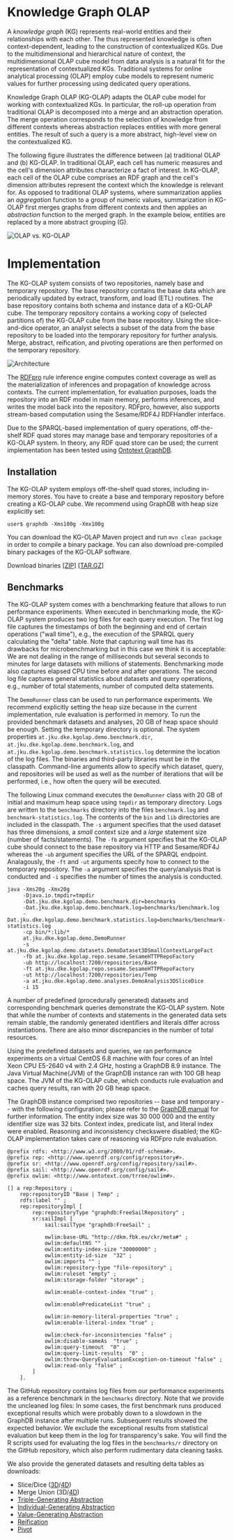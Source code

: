 # Knowledge Graph OLAP

A *knowledge graph* (KG) represents real-world entities and their relationships with each other. The thus represented knowledge is often context-dependent, leading to the construction of contextualized KGs. Due to the multidimensional and hierarchical nature of context, the multidimensional OLAP cube model from data analysis is a natural fit for the representation of contextualized KGs. Traditional systems for online analytical processing (OLAP) employ cube models to represent numeric values for further processing using dedicated query operations. 

Knowledge Graph OLAP (KG-OLAP) adapts the OLAP cube model for working with contextualized KGs. In particular, the roll-up operation from traditional OLAP is decomposed into a merge and an abstraction operation. The merge operation corresponds to the selection of knowledge from different contexts whereas abstraction replaces entities with more general entities. The result of such a query is a more abstract, high-level view on the contextualized KG.

The following figure illustrates the difference between (a) traditional OLAP and (b) KG-OLAP. In traditional OLAP, each cell has numeric measures and the cell's dimension attributes characterize a fact of interest. In KG-OLAP, each cell of the OLAP cube comprises an RDF graph and the cell's dimension attributes represent the context which the knowledge is relevant for. As opposed to traditional OLAP systems, where summarization applies an *aggregation* function to a group of numeric values, summarization in KG-OLAP first merges graphs from different contexts and then applies an *abstraction* function to the merged graph. In the example below, entities are replaced by a more abstract grouping (G).

![OLAP vs. KG-OLAP](img/kgolap-overview.png)

# Implementation
The KG-OLAP system consists of two repositories, namely base and temporary repository. The base repository contains the base data which are periodically updated by extract, transform, and load (ETL) routines. The base repository contains both schema and instance data of a KG-OLAP cube. The temporary repository contains a working copy of (selected partitions of) the KG-OLAP cube from the base repository. Using the slice-and-dice operator, an analyst selects a subset of the data from the base repository to be loaded into the temporary repository for further analysis. Merge, abstract, reification, and pivoting operations are then performed on the temporary repository.

![Architecture](img/architecture.png)

The [RDFpro](https://github.com/dkmfbk/rdfpro) rule inference engine computes context coverage as well as the
materialization of inferences and propagation of knowledge across contexts. The current
implementation, for evaluation purposes, loads the repository into an RDF model in
main memory, performs inferences, and writes the model back into the repository.
RDFpro, however, also supports stream-based computation using the Sesame/RDF4J
RDFHandler interface.

Due to the SPARQL-based implementation of query operations, off-the-shelf RDF
quad stores may manage base and temporary repositories of a KG-OLAP system. In
theory, any RDF quad store can be used; the current implementation has been tested
using [Ontotext GraphDB](https://www.ontotext.com/products/graphdb/). 

## Installation
The KG-OLAP system employs off-the-shelf quad stores, including in-memory stores. You have to create a base and temporary repository before creating a KG-OLAP cube. We recommend using GraphDB with heap size explicitly set:

    user$ graphdb -Xms100g -Xmx100g 

You can download the KG-OLAP Maven project and run `mvn clean package` in order to compile a binary package. You can also download pre-compiled binary packages of the KG-OLAP software.

Download binaries [[ZIP]](../bin/kgolap-1.0.3-bin.zip) [[TAR.GZ]](../bin/kgolap-1.0.3-bin.tar.gz)

## Benchmarks
The KG-OLAP system comes with a benchmarking feature that allows to run performance experiments. When executed in benchmarking mode, the KG-OLAP system produces two log files for each query execution. The first log file captures the timestamps of both the beginning and end of certain operations ("wall time"), e.g., the execution of the SPARQL query calculating the "delta" table. Note that capturing wall time has its drawbacks for microbenchmarking but in this case we think it is acceptable: We are not dealing in the range of milliseconds but several seconds to minutes for large datasets with millions of statements. Benchmarking mode also captures elapsed CPU time before and after operations. The second log file captures general statistics about datasets and query operations, e.g., number of total statements, number of computed delta statements.

The `DemoRunner` class can be used to run performance experiments. We recommend explicitly setting the heap size because in the current implementation, rule evaluation is performed in memory. To run the provided benchmark datasets and analyses, 20 GB of heap space should be enough. Setting the temporary directory is optional. The system properties `at.jku.dke.kgolap.demo.benchmark.dir`, `at.jku.dke.kgolap.demo.benchmark.log`, and `at.jku.dke.kgolap.demo.benchmark.statistics.log` determine the location of the log files. The binaries and third-party libraries must be in the classpath. Command-line arguments allow to specify which dataset, query, and repositories will be used as well as the number of iterations that will be performed, i.e., how often the query will be executed. 

The following Linux command executes the `DemoRunner` class with 20 GB of initial and maximum heap space using `tmpdir` as temporary directory. Logs are written to the `benchmarks` directory into the files `benchmark.log` and `benchmark-statistics.log`. The contents of the `bin` and `lib` directories are included in the classpath. The `-s` argument specifies that the used dataset has three dimensions, a *small* context size and a *large* statement size (number of facts/statements). The `-fb` argument specifies that the KG-OLAP cube should connect to the base repository via HTTP and Sesame/RDF4J whereas the `-ub` argument specifies the URL of the SPARQL endpoint. Analagously, the `-ft` and `-ut` arguments specify how to connect to the temporary repository. The `-a` argument specifies the query/analysis that is conducted and `-i` specifies the number of times the analysis is conducted.
    
    java -Xms20g -Xmx20g 
         -Djava.io.tmpdir=tmpdir 
         -Dat.jku.dke.kgolap.demo.benchmark.dir=benchmarks 
         -Dat.jku.dke.kgolap.demo.benchmark.log=benchmarks/benchmark.log
         -Dat.jku.dke.kgolap.demo.benchmark.statistics.log=benchmarks/benchmark-statistics.log 
         -cp bin/*:lib/* 
         at.jku.dke.kgolap.demo.DemoRunner 
         -s at.jku.dke.kgolap.demo.datasets.DemoDataset3DSmallContextLargeFact  
         -fb at.jku.dke.kgolap.repo.sesame.SesameHTTPRepoFactory 
         -ub http://localhost:7200/repositories/Base 
         -ft at.jku.dke.kgolap.repo.sesame.SesameHTTPRepoFactory 
         -ut http://localhost:7200/repositories/Temp 
         -a at.jku.dke.kgolap.demo.analyses.DemoAnalysis3DSliceDice 
         -i 15 

A number of predefined (procedurally generated) datasets and corresponding benchmark queries demonstrate the KG-OLAP system. Note that while the number of contexts and statements in the generated data sets remain stable, the randomly generated identifiers and literals differ across instantiations. There are also minor discrepancies in the number of total resources.

Using the predefined datasets and queries, we ran performance experiments on a virtual CentOS 6.8 machine with four cores of an Intel Xeon CPU E5-2640 v4 with 2.4 GHz, hosting a GraphDB 8.9 instance. The Java Virtual Machine(JVM) of the GraphDB instance ran with 100 GB heap space. The JVM of the KG-OLAP cube, which conducts rule evaluation and caches query results, ran with 20 GB heap space.

The GraphDB instance comprised two repositories -- base and temporary -- with the following configuration; please refer to the [GraphDB manual](http://graphdb.ontotext.com/documentation/8.9/free/configuring-a-repository.html "Configuring a repository") for further information. The entity index size was 30 000 000 and the entity identifier size was 32 bits. Context index, predicate list, and literal index were enabled. Reasoning and inconsistency checkswere disabled; the KG-OLAP implementation takes care of reasoning via RDFpro rule evaluation.

    @prefix rdfs: <http://www.w3.org/2000/01/rdf-schema#>.
    @prefix rep: <http://www.openrdf.org/config/repository#>.
    @prefix sr: <http://www.openrdf.org/config/repository/sail#>.
    @prefix sail: <http://www.openrdf.org/config/sail#>.
    @prefix owlim: <http://www.ontotext.com/trree/owlim#>.
    
    [] a rep:Repository ;
        rep:repositoryID "Base | Temp" ;
        rdfs:label "" ;
        rep:repositoryImpl [
            rep:repositoryType "graphdb:FreeSailRepository" ;
            sr:sailImpl [
                sail:sailType "graphdb:FreeSail" ;
            
                owlim:base-URL "http://dkm.fbk.eu/ckr/meta#" ;
                owlim:defaultNS "" ;
                owlim:entity-index-size "30000000" ;
                owlim:entity-id-size  "32" ;
                owlim:imports "" ;
                owlim:repository-type "file-repository" ;
                owlim:ruleset "empty" ;
                owlim:storage-folder "storage" ;
 
                owlim:enable-context-index "true" ;
  
                owlim:enablePredicateList "true" ;

                owlim:in-memory-literal-properties "true" ;
                owlim:enable-literal-index "true" ;
    
                owlim:check-for-inconsistencies "false" ;
                owlim:disable-sameAs  "true" ;
                owlim:query-timeout  "0" ;
                owlim:query-limit-results  "0" ;
                owlim:throw-QueryEvaluationException-on-timeout "false" ;
                owlim:read-only "false" ;
            ]
        ].
        
The GitHub repository contains log files from our performance experiments as a reference benchmark in the `benchmarks` directory. Note that we provide the uncleaned log files: In some cases, the first benchmark runs produced exceptional results which were probably down to a slowdown in the GraphDB instance after multiple runs. Subsequent results showed the expected behavior. We exclude the exceptional results from statistical evaluation but keep them in the log for transparency's sake. You will find the R scripts used for evaluating the log files in the `benchmarks/r` directory on the GitHub repository, which also perform rudimentary data cleaning tasks.

We also provide the generated datasets and resulting delta tables as downloads:

- Slice/Dice ([3D](https://final.at/kg-olap/benchmarks-3D-slicedice.tar.gz)/[4D](https://final.at/kg-olap/benchmarks-4D-slicedice.tar.gz))
- Merge Union (3D/[4D](https://final.at/kg-olap/benchmarks-4D-merge.tar.gz))
- [Triple-Generating Abstraction](https://final.at/kg-olap/benchmarks-abstraction-triplegenerating.tar.gz)
- [Individual-Generating Abstraction](https://final.at/kg-olap/benchmarks-abstraction-individualgenerating.tar.gz)
- [Value-Generating Abstraction](https://final.at/kg-olap/benchmarks-4D-abstraction-valuegenerating.tar.gz)
- [Reification](https://final.at/kg-olap/benchmarks-reification.tar.gz)
- [Pivot](https://final.at/kg-olap/benchmarks-pivot.tar.gz)
